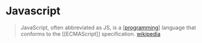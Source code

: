# Javascript

> JavaScript, often abbreviated as JS, is a [[programming]] language that conforms to the [[ECMAScript]] specification. [wikipedia][1]

[1]: https://en.wikipedia.org/wiki/JavaScript

[//begin]: # "Autogenerated link references for markdown compatibility"
[programming]: programming "Programming"
[//end]: # "Autogenerated link references"
